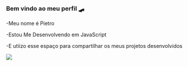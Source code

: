 ### Bem vindo ao meu perfil 🛹

-Meu nome é Pietro

-Estou Me Desenvolvendo em JavaScript

-E utiizo esse espaço para compartilhar os meus projetos desenvolvidos

![](https://media.tenor.com/NU2Wjqtz5QIAAAAi/kpn-kpn-cat.gif)

